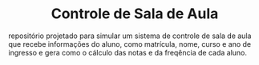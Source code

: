 <h1 align="center"> Controle de Sala de Aula </h1>
repositório projetado para simular um sistema de controle de sala de aula que recebe informações do aluno, como matrícula, nome, curso e ano de ingresso e gera como o cálculo das notas e da freqência de cada aluno.
